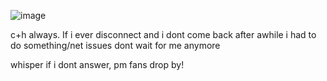                              
![image](https://github.com/user-attachments/assets/1dc12b31-d026-42c3-b3fe-d0c566d87907)


c+h always. If i ever disconnect and i dont come back after awhile 
i had to do something/net issues dont wait for me anymore

whisper if i dont answer,  pm fans drop by!

